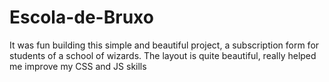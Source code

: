 # Escola-de-Bruxo
It was fun building this simple and beautiful project, a subscription form for students of a school of wizards. The layout is quite beautiful, really helped me improve my CSS and JS skills
